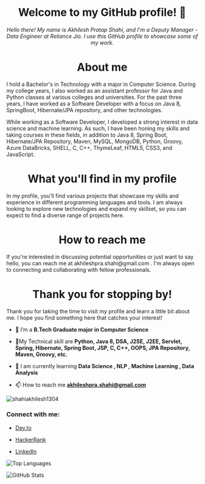 <h1 align="center">Welcome to my GitHub profile! 👋</h1>
<h6 align="center">Hello there! My name is Akhilesh Pratap Shahi, and I'm a Deputy Manager - Data Engineer at Reliance Jio. I use this GitHub profile to showcase some of my work.</h6>

<h1 align="center">About me</h1>
<p>I hold a Bachelor's in Technology with a major in Computer Science. During my college years, I also worked as an assistant professor for Java and Python classes at various colleges and universities. For the past three years, I have worked as a Software Developer with a focus on Java 8, SpringBoot, Hibernate/JPA repository, and other technologies.

While working as a Software Developer, I developed a strong interest in data science and machine learning. As such, I have been honing my skills and taking courses in these fields, in addition to Java 8, Spring Boot, Hibernate/JPA Repository, Maven, MySQL, MongoDB, Python, Groovy, Azure DataBricks, SHELL, C, C++, ThymeLeaf, HTML5, CSS3, and JavaScript.</p>

<h1 align="center">What you'll find in my profile</h1>
<p>In my profile, you'll find various projects that showcase my skills and experience in different programming languages and tools. I am always looking to explore new technologies and expand my skillset, so you can expect to find a diverse range of projects here.</p>

<h1 align="center">How to reach me</h1>
<p>If you're interested in discussing potential opportunities or just want to say hello, you can reach me at akhileshpra.shahi@gmail.com . I'm always open to connecting and collaborating with fellow professionals.</p>

<h1 align="center">Thank you for stopping by!</h1>
<p>Thank you for taking the time to visit my profile and learn a little bit about me. I hope you find something here that catches your interest!</p>

  </p></h6>

- 🚀 I’m a **B.Tech Graduate major in Computer Science**

- 👨My Technical skill are **Python, Java 8, DSA, J2SE, J2EE, Servlet, Spring, Hibernate, Spring Boot, JSP, C, C++, OOPS, JPA Repository, Maven, Groovy, etc.**

- 💬 I am currently learning **Data Science , NLP , Machine Learning , Data Analysis**

- 📫 How to reach me **akhileshpra.shahi@gmail.com**

<p align="left"> <img src="https://komarev.com/ghpvc/?username=shahiakhilesh1304&label=Profile%20Reach&color=0e75b6&style=flat" alt="shahiakhilesh1304" /> </p>

<h3 align="left">Connect with me:</h3>


- [Dev.to](https://dev.to/shahiakhilesh1304)

- [HackerRank](https://www.hackerrank.com/akhileshpra_sha1)

- [LinkedIn](https://www.linkedin.com/in/akhileshshahi/)


![Top Languages](https://github-readme-stats.vercel.app/api/top-langs/?username=shahiakhilesh1304&theme=material-palenight&layout=compact)


![GitHub Stats](https://github-readme-stats.vercel.app/api?username=shahiakhilesh1304&show_icons=true&theme=dracula)



